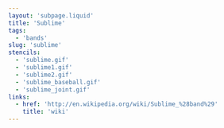```yaml
---
layout: 'subpage.liquid'
title: 'Sublime'
tags:
  - 'bands'
slug: 'sublime'
stencils:
  - 'sublime.gif'
  - 'sublime1.gif'
  - 'sublime2.gif'
  - 'sublime_baseball.gif'
  - 'sublime_joint.gif'
links:
  - href: 'http://en.wikipedia.org/wiki/Sublime_%28band%29'
    title: 'wiki'
---
```

